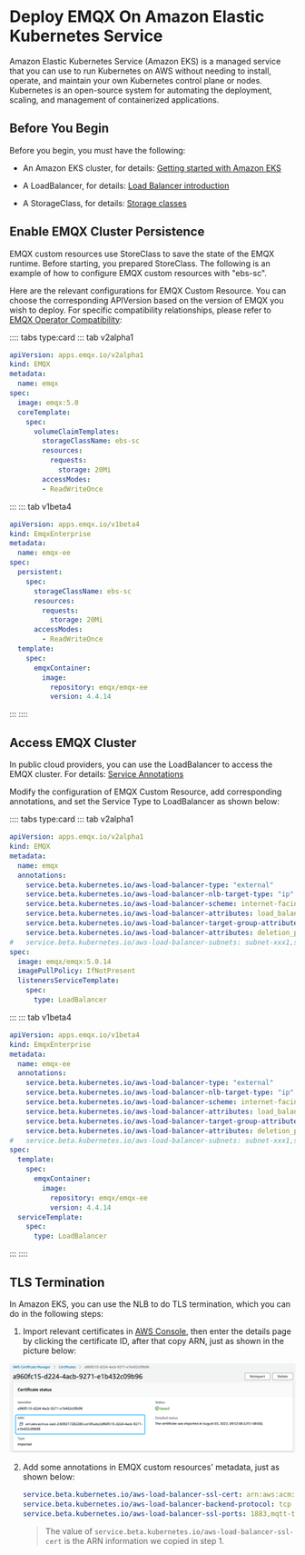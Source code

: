 # Deploy EMQX On Amazon Elastic Kubernetes Service

Amazon Elastic Kubernetes Service (Amazon EKS) is a managed service that you can use to run Kubernetes on AWS without needing to install, operate, and maintain your own Kubernetes control plane or nodes. Kubernetes is an open-source system for automating the deployment, scaling, and management of containerized applications.

## Before You Begin
Before you begin, you must have the following:

- An Amazon EKS cluster, for details: [Getting started with Amazon EKS](https://docs.aws.amazon.com/eks/latest/userguide/getting-started.html)

- A LoadBalancer, for details: [Load Balancer introduction](https://docs.aws.amazon.com/eks/latest/userguide/network-load-balancing.html)

- A StorageClass, for details: [Storage classes](https://docs.aws.amazon.com/eks/latest/userguide/storage-classes.html)

## Enable EMQX Cluster Persistence

EMQX custom resources use StoreClass to save the state of the EMQX runtime. Before starting, you prepared StoreClass. The following is an example of how to configure EMQX custom resources with "ebs-sc".

Here are the relevant configurations for EMQX Custom Resource. You can choose the corresponding APIVersion based on the version of EMQX you wish to deploy. For specific compatibility relationships, please refer to [EMQX Operator Compatibility](../README.md):

:::: tabs type:card
::: tab v2alpha1

```yaml
apiVersion: apps.emqx.io/v2alpha1
kind: EMQX
metadata:
  name: emqx
spec:
  image: emqx:5.0
  coreTemplate:
    spec:
      volumeClaimTemplates:
        storageClassName: ebs-sc
        resources:
          requests:
            storage: 20Mi
        accessModes:
        - ReadWriteOnce
```
:::
::: tab v1beta4

```yaml
apiVersion: apps.emqx.io/v1beta4
kind: EmqxEnterprise
metadata:
  name: emqx-ee
spec:
  persistent:
    spec:
      storageClassName: ebs-sc
      resources:
        requests:
          storage: 20Mi
      accessModes:
        - ReadWriteOnce
  template:
    spec:
      emqxContainer:
        image:
          repository: emqx/emqx-ee
          version: 4.4.14
```
:::
::::

## Access EMQX Cluster
In public cloud providers, you can use the LoadBalancer to access the EMQX cluster. For details: [Service Annotations](https://kubernetes-sigs.github.io/aws-load-balancer-controller/v2.4/guide/service/annotations/)

Modify the configuration of EMQX Custom Resource, add corresponding annotations, and set the Service Type to LoadBalancer as shown below:

:::: tabs type:card
::: tab v2alpha1

```yaml
apiVersion: apps.emqx.io/v2alpha1
kind: EMQX
metadata:
  name: emqx
  annotations:
    service.beta.kubernetes.io/aws-load-balancer-type: "external"
    service.beta.kubernetes.io/aws-load-balancer-nlb-target-type: "ip"
    service.beta.kubernetes.io/aws-load-balancer-scheme: internet-facing
    service.beta.kubernetes.io/aws-load-balancer-attributes: load_balancing.cross_zone.enabled=true
    service.beta.kubernetes.io/aws-load-balancer-target-group-attributes: preserve_client_ip.enabled=true
    service.beta.kubernetes.io/aws-load-balancer-attributes: deletion_protection.enabled=true
#   service.beta.kubernetes.io/aws-load-balancer-subnets: subnet-xxx1,subnet-xxx2
spec:
  image: emqx/emqx:5.0.14
  imagePullPolicy: IfNotPresent
  listenersServiceTemplate:
    spec:
      type: LoadBalancer
```
:::
::: tab v1beta4

```yaml
apiVersion: apps.emqx.io/v1beta4
kind: EmqxEnterprise
metadata:
  name: emqx-ee
  annotations:
    service.beta.kubernetes.io/aws-load-balancer-type: "external"
    service.beta.kubernetes.io/aws-load-balancer-nlb-target-type: "ip"
    service.beta.kubernetes.io/aws-load-balancer-scheme: internet-facing
    service.beta.kubernetes.io/aws-load-balancer-attributes: load_balancing.cross_zone.enabled=true
    service.beta.kubernetes.io/aws-load-balancer-target-group-attributes: preserve_client_ip.enabled=true
    service.beta.kubernetes.io/aws-load-balancer-attributes: deletion_protection.enabled=true
#   service.beta.kubernetes.io/aws-load-balancer-subnets: subnet-xxx1,subnet-xxx2
spec:
  template:
    spec:
      emqxContainer:
        image:
          repository: emqx/emqx-ee
          version: 4.4.14
  serviceTemplate:
    spec:
      type: LoadBalancer
```
:::
::::

## TLS Termination
In Amazon EKS, you can use the NLB to do TLS termination, which you can do in the following steps:

1. Import relevant certificates in [AWS Console](https://us-east-2.console.aws.amazon.com/acm/home), then enter the details page by clicking the certificate ID,  after that copy ARN, just as shown in the picture below:

![](./assets/cert.png)

2. Add some annotations in EMQX custom resources' metadata, just as shown below:


    ```yaml
    service.beta.kubernetes.io/aws-load-balancer-ssl-cert: arn:aws:acm:us-west-2:arn:arn:aws:acm:us-east-1:609217282285:certificate/326649a0-f3b3-4bdb-a478-5691b4ba0ef3
    service.beta.kubernetes.io/aws-load-balancer-backend-protocol: tcp
    service.beta.kubernetes.io/aws-load-balancer-ssl-ports: 1883,mqtt-tls
    ```

    > The value of `service.beta.kubernetes.io/aws-load-balancer-ssl-cert` is the ARN information we copied in step 1.
